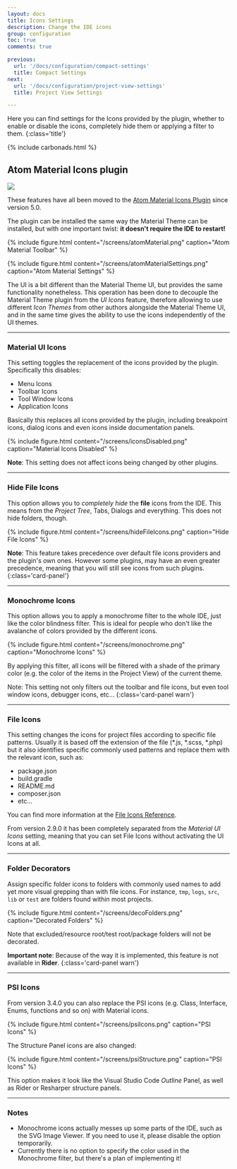 ```yaml
---
layout: docs
title: Icons Settings
description: Change the IDE icons
group: configuration
toc: true
comments: true

previous:
  url: '/docs/configuration/compact-settings'
  title: Compact Settings
next:
  url: '/docs/configuration/project-view-settings'
  title: Project View Settings

---
```


Here you can find settings for the Icons provided by the plugin, whether to enable or disable the icons, completely hide
them or applying a filter to them.
{:class='title'}

{% include carbonads.html %}

## Atom Material Icons plugin

<img class="avatar-img -centered" src="https://plugins.jetbrains.com/files/10044/78336/icon/META-INF_pluginIcon.svg">


These features have all been moved to the [Atom Material Icons Plugin](https://plugins.jetbrains.com/plugin/10044-atom-material-icons) since version 5.0.

The plugin can be installed the same way the Material Theme can be installed, but with one important twist: **it doesn't require the IDE to restart!**

{% include figure.html content="/screens/atomMaterial.png" caption="Atom Material Toolbar" %}

{% include figure.html content="/screens/atomMaterialSettings.png" caption="Atom Material Settings" %}

The UI is a bit different than the Material Theme UI, but provides the same functionality nonetheless. This operation has been done to decouple the Material Theme plugin from the _UI Icons_ feature, therefore allowing to use different *Icon Themes* from other authors alongside the Material Theme UI, and in the same time gives the ability to use the icons independently of the UI themes.

----
### Material UI Icons

This setting toggles the replacement of the icons provided by the plugin. Specifically this disables:
- Menu Icons
- Toolbar Icons
- Tool Window Icons
- Application Icons

Basically this replaces all icons provided by the plugin, including breakpoint icons, dialog icons and even icons inside
documentation panels.

{% include figure.html content="/screens/iconsDisabled.png" caption="Material Icons Disabled" %}

**Note**: This setting does not affect icons being changed by other plugins.

----
### Hide File Icons

This option allows you to _completely hide_ the __file__ icons from the IDE. This means from the _Project Tree_, Tabs,
Dialogs and everything. This does not hide folders, though.

{% include figure.html content="/screens/hideFileIcons.png" caption="Hide File Icons" %}

**Note**: This feature takes precedence over default file icons providers and the plugin's own ones. However some
plugins, may have an even greater precedence, meaning that you will still see icons from such plugins.
{:class='card-panel'}

----
### Monochrome Icons

This option allows you to apply a monochrome filter to the whole IDE, just like the color blindness filter. This is
ideal for people who don't like the avalanche of colors provided by the different icons.

{% include figure.html content="/screens/monochrome.png" caption="Monochrome Icons" %}

By applying this filter, all icons will be filtered with a shade of the primary color (e.g. the color of the items in
the Project View) of the current theme.

Note: This setting not only filters out the toolbar and file icons, but even tool window icons, debugger icons, etc...
{:class='card-panel warn'}

----
### File Icons

This setting changes the icons for project files according to specific file patterns. Usually it is based off the
extension of the file (*.js, *.scss, *.php) but it also identifies specific commonly used patterns and replace them with
the relevant icon, such as:
- package.json
- build.gradle
- README.md
- composer.json
- etc...

You can find more information at the [File Icons Reference](/docs/reference/file-icons).

From version 2.9.0 it has been completely separated from the _Material UI Icons_ setting, meaning that you can set File
Icons without activating the UI Icons at all.

----
### Folder Decorators

Assign specific folder icons to folders with commonly used names to add yet more visual grepping than with file icons.
For instance, `tmp`, `logs`, `src`, `lib` or `test` are folders found within most projects.

{% include figure.html content="/screens/decoFolders.png" caption="Decorated Folders" %}

Note that excluded/resource root/test root/package folders will not be decorated.

**Important note**: Because of the way it is implemented, this feature is not available in **Rider**.
{:class='card-panel warn'}

----
### PSI Icons

From version 3.4.0 you can also replace the PSI icons (e.g. Class, Interface, Enums, functions and so on) with Material
icons.

{% include figure.html content="/screens/psiIcons.png" caption="PSI Icons" %}

The Structure Panel icons are also changed:

{% include figure.html content="/screens/psiStructure.png" caption="PSI Icons" %}

This option makes it look like the Visual Studio Code *Outline* Panel, as well as Rider or Resharper structure panels.

----
### Notes

- Monochrome icons actually messes up some parts of the IDE, such as the SVG Image Viewer. If you need to use it, please
  disable the option temporarily.
- Currently there is no option to specify the color used in the Monochrome filter, but there's a plan of implementing
  it!
